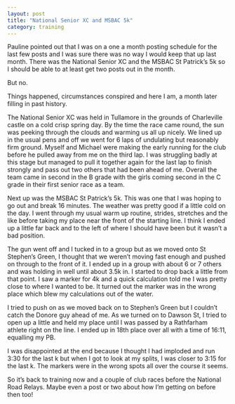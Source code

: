 ```yaml
---
layout: post
title: "National Senior XC and MSBAC 5k"
category: training
---
```

Pauline pointed out that I was on a one a month posting schedule for the last few posts and I was sure there was no way I would keep that up last month. There was the National Senior XC and the MSBAC St Patrick’s 5k so I should be able to at least get two posts out in the month.

But no.

Things happened, circumstances conspired and here I am, a month later filling in past history.

The National Senior XC was held in Tullamore in the grounds of Charleville castle on a cold crisp spring day. By the time the race came round, the sun was peeking through the clouds and warming us all up nicely. We lined up in the usual pens and off we went for 6 laps of undulating but reasonably firm ground. Myself and Michael were making the early running for the club before he pulled away from me on the third lap. I was struggling badly at this stage but managed to pull it together again for the last lap to finish strongly and pass out two others that had been ahead of me. Overall the team came in second in the B grade with the girls coming second in the C grade in their first senior race as a team.

Next up was the MSBAC St Patrick’s 5k. This was one that I was hoping to go out and break 16 minutes. The weather was pretty good if a little cold on the day. I went through my usual warm up routine, strides, stretches and the like before taking my place near the front of the starting line. I think I ended up a little far back and to the left of where I should have been but it wasn’t a bad position.

The gun went off and I tucked in to a group but as we moved onto St Stephen’s Green, I thought that we weren’t moving fast enough and pushed on through to the front of it. I ended up in a group with about 6 or 7 others and was holding in well until about 3.5k in. I started to drop back a little from that point. I saw a marker for 4k and a quick calculation told me I was pretty close to where I wanted to be. It turned out the marker was in the wrong place which blew my calculations out of the water.

I tried to push on as we moved back on to Stephen’s Green but I couldn’t catch the Donore guy ahead of me. As we turned on to Dawson St, I tried to open up a little and held my place until I was passed by a Rathfarham athlete right on the line. I ended up in 18th place over all with a time of 16:11, equalling my PB.

I was disappointed at the end because I thought I had imploded and run 3:30 for the last k but when I got to look at my splits, I was closer to 3:15 for the last k. The markers were in the wrong spots all over the course it seems.

So it’s back to training now and a couple of club races before the National Road Relays. Maybe even a post or two about how I’m getting on before then too!

